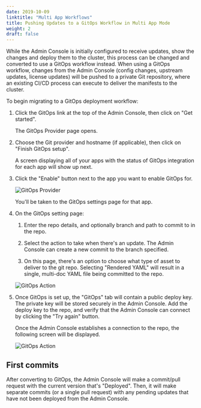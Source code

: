 ```yaml
---
date: 2019-10-09
linktitle: "Multi App Workflows"
title: Pushing Updates to a GitOps Workflow in Multi App Mode
weight: 2
draft: false
---
```


While the Admin Console is initially configured to receive updates, show the changes and deploy them to the cluster, this process can be changed and converted to use a GitOps workflow instead.
When using a GitOps workflow, changes from the Admin Console (config changes, upstream updates, license updates) will be pushed to a private Git repository, where an existing CI/CD process can execute to deliver the manifests to the cluster.

To begin migrating to a GitOps deployment workflow:

1. Click the GitOps link at the top of the Admin Console, then click on "Get started".

    The GitOps Provider page opens.

1. Choose the Git provider and hostname (if applicable), then click on "Finish GitOps setup".

    A screen displaying all of your apps with the status of GitOps integration for each app will show up next.

1. Click the "Enable" button next to the app you want to enable GitOps for.

    ![GitOps Provider](/images/gitops-apps.png)

    You'll be taken to the GitOps settings page for that app.

1. On the GitOps  setting page:

    1. Enter the repo details, and optionally branch and path to commit to in the repo.

    1. Select the action to take when there's an update. The Admin Console can create a new commit to the branch specified.

    1. On this page, there's an option to choose what type of asset to deliver to the git repo. Selecting "Rendered YAML" will result in a single, multi-doc YAML file being committed to the repo.

    ![GitOps Action](/images/gitops-action-new-multi.png)

1. Once GitOps is set up, the "GitOps" tab will contain a public deploy key. The private key will be stored securely in the Admin Console. Add the deploy key to the repo, and verify that the Admin Console can connect by clicking the "Try again" button.

    Once the Admin Console establishes a connection to the repo, the following screen will be displayed.

    ![GitOps Action](/images/gitops-connected-multi.png)

## First commits

After converting to GitOps, the Admin Console will make a commit/pull request with the current version that's "Deployed".
Then, it will make separate commits (or a single pull request) with any pending updates that have not been deployed from the Admin Console.
